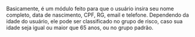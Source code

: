 Basicamente, é um módulo feito para que o usuário insira seu nome completo, data de nascimento, CPF, RG, email e telefone. Dependendo da idade do usuário, ele pode ser classificado no grupo de risco, caso sua idade seja igual ou maior que 65 anos, ou no grupo padrão.
